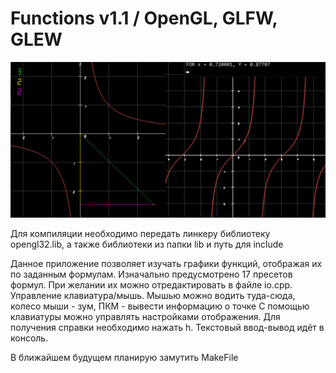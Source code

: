 # Functions v1.1 / OpenGL, GLFW, GLEW

![Alt text](screenshot.png?raw=true "Screenshot")

Для компиляции необходимо передать линкеру библиотеку opengl32.lib, а также библиотеки из папки lib и путь для include

Данное приложение позволяет изучать графики функций, отображая их по заданным формулам.
Изначально предусмотрено 17 пресетов формул. При желании их можно отредактировать в файле io.cpp.
Управление клавиатура/мышь.
Мышью можно водить туда-сюда, колесо мыши - зум, ПКМ - вывести информацию о точке
С помощью клавиатуры можно управлять настройками отображения. Для получения справки необходимо нажать h.
Текстовый ввод-вывод идёт в консоль.

В ближайшем будущем планирую замутить MakeFile
